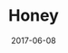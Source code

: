 ---
title: Honey
date: '2017-06-08'
thumb_image: images/mar-2yo/miel.jpg
thumb_image_alt: Honey
image: images/mar-2yo/miel.jpg
image_alt: Honey
template: project
---	
